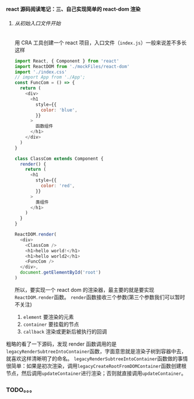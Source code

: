 #### react 源码阅读笔记：三、自己实现简单的 react-dom 渲染

1. ###### 从初始入口文件开始

   用 CRA 工具创建一个 react 项目，入口文件（`index.js`）一般来说差不多长这样

   ```js
   import React, { Component } from 'react'
   import ReactDOM from './mockFiles/react-dom'
   import './index.css'
   // import App from './App';
   const FuncCom = () => {
     return (
       <div>
         <h1
           style={{
             color: 'blue',
           }}
         >
           函数组件
         </h1>
       </div>
     )
   }

   class ClassCom extends Component {
     render() {
       return (
         <h1
           style={{
             color: 'red',
           }}
         >
           类组件
         </h1>
       )
     }
   }

   ReactDOM.render(
     <div>
       <ClassCom />
       <h1>hello world!</h1>
       <h1>hello world2</h1>
       <FuncCom />
     </div>,
     document.getElementById('root')
   )
   ```

   所以，要实现一个 react dom 的渲染器，最主要的就是要实现`ReactDOM.render`函数。
   `render`函数接收三个参数(第三个参数我们可以暂时不关注)

   1. `element` 要渲染的元素
   2. `container` 要挂载的节点
   3. `callback` 渲染或更新后被执行的回调

粗略的看了一下源码，发现 render 函数调用的是`legacyRenderSubtreeIntoContainer`函数，字面意思就是渲染子树到容器中去，就喜欢这样清晰明了的命名。
`legacyRenderSubtreeIntoContainer`函数做的事情很简单：如果是初次渲染，调用`legacyCreateRootFromDOMContainer`函数创建根节点，然后调用`updateContainer`进行渲染；否则就直接调用`updateContainer`。

### TODO。。。
